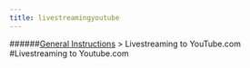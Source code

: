 ```yaml
---
title: livestreamingyoutube
---
```

######[General Instructions](../restreamer/wiki/general_instructions_en.html) > Livestreaming to YouTube.com
#Livestreaming to Youtube.com